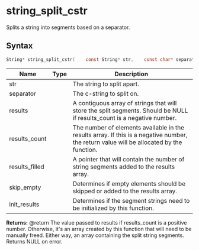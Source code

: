 # string_split_cstr

Splits a string into segments based on a separator.

## Syntax

```c
String* string_split_cstr(    const String* str,    const char* separator,    String* results,    int results_count,    int* results_filled,    bool skip_empty,    bool init_results);
```

| Name | Type | Description |
| --- | --- | --- |
| str |  | The string to split apart. |
| separator |  | The c-string to split on. |
| results |  | A contiguous array of strings that will store the split segments. Should be NULL if results_count is a negative number. |
| results_count |  | The number of elements available in the results array. If this is a negative number, the return value will be allocated by the function. |
| results_filled |  | A pointer that will contain the number of string segments added to the results array. |
| skip_empty |  | Determines if empty elements should be skipped or added to the results array. |
| init_results |  | Determines if the segment strings need to be initialized by this function. |

**Returns:** @return The value passed to results if results_count is a positive number. Otherwise, it's an array created by this function that will need to be manually freed. Either way, an array containing the split string segments. Returns NULL on error.

